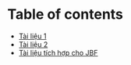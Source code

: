 # Table of contents

* [Tài liệu 1](README.md)
* [Tài liệu 2](tai-lieu-2.md)
* [Tài liệu tích hợp cho JBF](ta-i-lie-u-tich-ho-p-cho-jbf.md)
